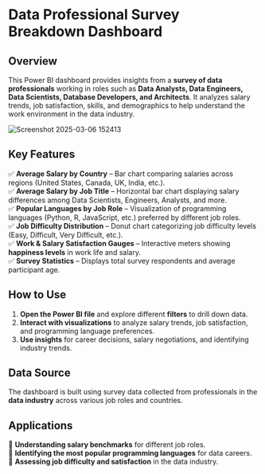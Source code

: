 # Data Professional Survey Breakdown Dashboard  

## Overview  
This Power BI dashboard provides insights from a **survey of data professionals** working in roles such as **Data Analysts, Data Engineers, Data Scientists, Database Developers, and Architects**. It analyzes salary trends, job satisfaction, skills, and demographics to help understand the work environment in the data industry.  

![Screenshot 2025-03-06 152413](https://github.com/user-attachments/assets/48a8f36d-b38e-49a3-9f81-8c1d2d4d02db)

## Key Features  
✅ **Average Salary by Country** – Bar chart comparing salaries across regions (United States, Canada, UK, India, etc.).  
✅ **Average Salary by Job Title** – Horizontal bar chart displaying salary differences among Data Scientists, Engineers, Analysts, and more.  
✅ **Popular Languages by Job Role** – Visualization of programming languages (Python, R, JavaScript, etc.) preferred by different job roles.  
✅ **Job Difficulty Distribution** – Donut chart categorizing job difficulty levels (Easy, Difficult, Very Difficult, etc.).  
✅ **Work & Salary Satisfaction Gauges** – Interactive meters showing **happiness levels** in work life and salary.  
✅ **Survey Statistics** – Displays total survey respondents and average participant age.  

## How to Use  
1. **Open the Power BI file** and explore different **filters** to drill down data.  
2. **Interact with visualizations** to analyze salary trends, job satisfaction, and programming language preferences.  
3. **Use insights** for career decisions, salary negotiations, and identifying industry trends.  

## Data Source  
The dashboard is built using survey data collected from professionals in the **data industry** across various job roles and countries.  

## Applications  
🔹 **Understanding salary benchmarks** for different job roles.  
🔹 **Identifying the most popular programming languages** for data careers.  
🔹 **Assessing job difficulty and satisfaction** in the data industry.  
